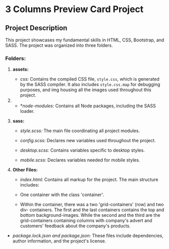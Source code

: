 # 3 Columns Preview Card Project
## Project Description

This project showcases my fundamental skills in HTML, CSS, Bootstrap, and SASS. The project was organized into three folders.

### Folders:

1. **assets:**
   - *css:* Contains the compiled CSS file, `style.css`, which is generated by the SASS compiler. It also includes `style.css.map` for debugging purposes, and img housing all the images used throughout this project.
   
2.   - **node-modules:* Contains all Node packages, including the SASS loader.

3. **sass:**
   - *style.scss:* The main file coordinating all project modules.
   
   - *config.scss:* Declares new variables used throughout the project.
   
   - *desktop.scss:* Contains variables specific to desktop styles.
   
   - *mobile.scss:* Declares variables needed for mobile styles.

4. **Other Files:**
    - *index.html:* Contains all markup for the project. The main structure includes:

    - One container with the class 'container'.
    - Within the container, there was a two 'grid-containers' (row) and two div- containers. The first and the last containers contains the top and bottom background-images. While the second and the third are the grid-containers containing columns with company's advert and customers' feedback about the company's products.
    
 - *package.lock.json and package.json:* These files include dependencies, author information, and the project's license.



